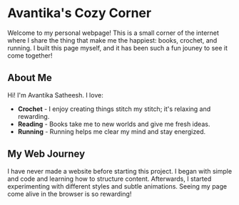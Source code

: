 # Avantika's Cozy Corner

Welcome to my personal webpage! This is a small corner of the internet where I share the thing that make me the happiest: books, crochet, and running. I built this page myself, and it has been such a fun jouney to see it come together!

## About Me 
Hi! I'm Avantika Satheesh. I love:
- **Crochet** - I enjoy creating things stitch my stitch; it's relaxing and rewarding.
- **Reading** - Books take me to new worlds and give me fresh ideas.
- **Running** - Running helps me clear my mind and stay energized.

## My Web Journey
I have never made a website before starting this project. I began with simple <html> and <css> 
code and learning how to structure content. Afterwards, I started experimenting with different 
styles and subtle animations. Seeing my page come alive in the browser is so rewarding!

